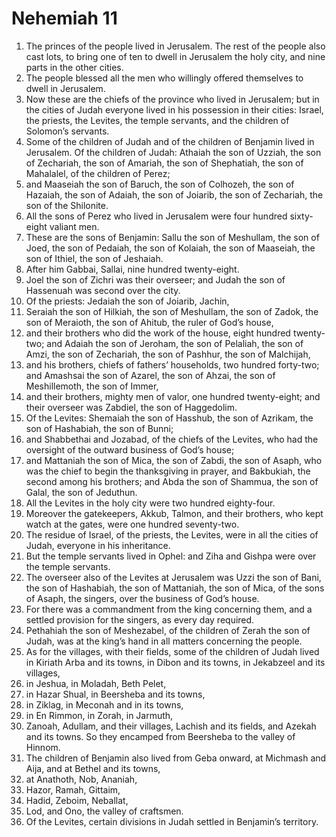 ﻿
# Nehemiah 11
1. The princes of the people lived in Jerusalem. The rest of the people also cast lots, to bring one of ten to dwell in Jerusalem the holy city, and nine parts in the other cities. 
2. The people blessed all the men who willingly offered themselves to dwell in Jerusalem. 
3. Now these are the chiefs of the province who lived in Jerusalem; but in the cities of Judah everyone lived in his possession in their cities: Israel, the priests, the Levites, the temple servants, and the children of Solomon’s servants. 
4. Some of the children of Judah and of the children of Benjamin lived in Jerusalem. Of the children of Judah: Athaiah the son of Uzziah, the son of Zechariah, the son of Amariah, the son of Shephatiah, the son of Mahalalel, of the children of Perez; 
5. and Maaseiah the son of Baruch, the son of Colhozeh, the son of Hazaiah, the son of Adaiah, the son of Joiarib, the son of Zechariah, the son of the Shilonite. 
6. All the sons of Perez who lived in Jerusalem were four hundred sixty-eight valiant men. 
7. These are the sons of Benjamin: Sallu the son of Meshullam, the son of Joed, the son of Pedaiah, the son of Kolaiah, the son of Maaseiah, the son of Ithiel, the son of Jeshaiah. 
8. After him Gabbai, Sallai, nine hundred twenty-eight. 
9. Joel the son of Zichri was their overseer; and Judah the son of Hassenuah was second over the city. 
10. Of the priests: Jedaiah the son of Joiarib, Jachin, 
11. Seraiah the son of Hilkiah, the son of Meshullam, the son of Zadok, the son of Meraioth, the son of Ahitub, the ruler of God’s house, 
12. and their brothers who did the work of the house, eight hundred twenty-two; and Adaiah the son of Jeroham, the son of Pelaliah, the son of Amzi, the son of Zechariah, the son of Pashhur, the son of Malchijah, 
13. and his brothers, chiefs of fathers’ households, two hundred forty-two; and Amashsai the son of Azarel, the son of Ahzai, the son of Meshillemoth, the son of Immer, 
14. and their brothers, mighty men of valor, one hundred twenty-eight; and their overseer was Zabdiel, the son of Haggedolim. 
15. Of the Levites: Shemaiah the son of Hasshub, the son of Azrikam, the son of Hashabiah, the son of Bunni; 
16. and Shabbethai and Jozabad, of the chiefs of the Levites, who had the oversight of the outward business of God’s house; 
17. and Mattaniah the son of Mica, the son of Zabdi, the son of Asaph, who was the chief to begin the thanksgiving in prayer, and Bakbukiah, the second among his brothers; and Abda the son of Shammua, the son of Galal, the son of Jeduthun. 
18. All the Levites in the holy city were two hundred eighty-four. 
19. Moreover the gatekeepers, Akkub, Talmon, and their brothers, who kept watch at the gates, were one hundred seventy-two. 
20. The residue of Israel, of the priests, the Levites, were in all the cities of Judah, everyone in his inheritance. 
21. But the temple servants lived in Ophel: and Ziha and Gishpa were over the temple servants. 
22. The overseer also of the Levites at Jerusalem was Uzzi the son of Bani, the son of Hashabiah, the son of Mattaniah, the son of Mica, of the sons of Asaph, the singers, over the business of God’s house. 
23. For there was a commandment from the king concerning them, and a settled provision for the singers, as every day required. 
24. Pethahiah the son of Meshezabel, of the children of Zerah the son of Judah, was at the king’s hand in all matters concerning the people. 
25. As for the villages, with their fields, some of the children of Judah lived in Kiriath Arba and its towns, in Dibon and its towns, in Jekabzeel and its villages, 
26. in Jeshua, in Moladah, Beth Pelet, 
27. in Hazar Shual, in Beersheba and its towns, 
28. in Ziklag, in Meconah and in its towns, 
29. in En Rimmon, in Zorah, in Jarmuth, 
30. Zanoah, Adullam, and their villages, Lachish and its fields, and Azekah and its towns. So they encamped from Beersheba to the valley of Hinnom. 
31. The children of Benjamin also lived from Geba onward, at Michmash and Aija, and at Bethel and its towns, 
32. at Anathoth, Nob, Ananiah, 
33. Hazor, Ramah, Gittaim, 
34. Hadid, Zeboim, Neballat, 
35. Lod, and Ono, the valley of craftsmen. 
36. Of the Levites, certain divisions in Judah settled in Benjamin’s territory. 
